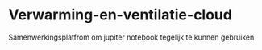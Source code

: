 # Verwarming-en-ventilatie-cloud
Samenwerkingsplatfrom om jupiter notebook tegelijk te kunnen gebruiken
